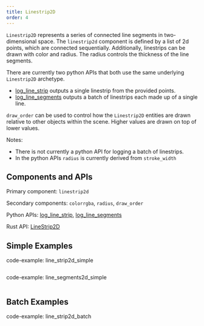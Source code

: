 ```yaml
---
title: Linestrip2D
order: 4
---
```

`Linestrip2D` represents a series of connected line segments in two-dimensional space. The `linestrip2d` component is
defined by a list of 2d points, which are connected sequentially. Additionally, linestrips can be drawn with color and
radius. The radius controls the thickness of the line segments.

There are currently two python APIs that both use the same underlying `Linestrip2D` archetype.
 * [log_line_strip](https://ref.rerun.io/docs/python/latest/common/spatial_primitives/#rerun.log_line_strip) outputs a single linestrip from the provided points.
 * [log_line_segments](https://ref.rerun.io/docs/python/latest/common/spatial_primitives/#rerun.log_line_segments) outputs a batch of linestrips each made up of a single line.

`draw_order` can be used to control how the `Linestrip2D` entities are drawn relative to other objects within the scene.
Higher values are drawn on top of lower values.

Notes:
* There is not currently a python API for logging a batch of linestrips.
* In the python APIs `radius` is currently derived from `stroke_width`

## Components and APIs
Primary component: `linestrip2d`

Secondary components: `colorrgba`, `radius`, `draw_order`

Python APIs: [log_line_strip](https://ref.rerun.io/docs/python/latest/common/spatial_primitives/#rerun.log_line_strip), [log_line_segments](https://ref.rerun.io/docs/python/latest/common/spatial_primitives/#rerun.log_line_segments)

Rust API: [LineStrip2D](https://docs.rs/rerun/latest/rerun/components/struct.LineStrip2D.html)

## Simple Examples

code-example: line_strip2d_simple

<picture>
  <source media="(max-width: 480px)" srcset="https://static.rerun.io/53513e074a1d01388ac6ac9664ff9d452813870d_line_strip2d_simple_480w.png">
  <source media="(max-width: 768px)" srcset="https://static.rerun.io/669c61837dc3464090945f6ade96f0205006e202_line_strip2d_simple_768w.png">
  <source media="(max-width: 1024px)" srcset="https://static.rerun.io/81cf822ebaa5faff8d129f2705872621835acc95_line_strip2d_simple_1024w.png">
  <source media="(max-width: 1200px)" srcset="https://static.rerun.io/e549c9d69a19754803c648b665be5afbff9b7cad_line_strip2d_simple_1200w.png">
  <img src="https://static.rerun.io/c4e6ce937544e66b497450fd64ac3ac2f244f0e1_line_strip2d_simple_full.png" alt="">
</picture>

code-example: line_segments2d_simple

<picture>
  <source media="(max-width: 480px)" srcset="https://static.rerun.io/3c3604e215d461340ffc8dd53223406d732b44ac_line_segment2d_simple_480w.png">
  <source media="(max-width: 768px)" srcset="https://static.rerun.io/7b0a8e60b0d6f005618c0ac09113ce84a08fb778_line_segment2d_simple_768w.png">
  <source media="(max-width: 1024px)" srcset="https://static.rerun.io/3ee262f61cb74aaffd7fd0b506754ee11cab3c12_line_segment2d_simple_1024w.png">
  <source media="(max-width: 1200px)" srcset="https://static.rerun.io/196e0f2fe2222526e9eba87fa39440ada08e273d_line_segment2d_simple_1200w.png">
  <img src="https://static.rerun.io/53df596662dd9ffaaea5d09d091ef95220346c83_line_segment2d_simple_full.png" alt="">
</picture>

## Batch Examples

code-example: line_strip2d_batch

<picture>
  <source media="(max-width: 480px)" srcset="https://static.rerun.io/25e0ef495714636821fcd4dbf373148016bde195_line_strip2d_batch_480w.png">
  <source media="(max-width: 768px)" srcset="https://static.rerun.io/b70bf5eefe036f08ed3e48cf4001cf4deebd86e6_line_strip2d_batch_768w.png">
  <source media="(max-width: 1024px)" srcset="https://static.rerun.io/44aaefeb430f8209c41df0c2cd4564538196b99d_line_strip2d_batch_1024w.png">
  <source media="(max-width: 1200px)" srcset="https://static.rerun.io/e4cdfae79503362acd773bf1d124e95a1026b356_line_strip2d_batch_1200w.png">
  <img src="https://static.rerun.io/d8aae7ca3d6c3b0e3b636de60b8067fa2f0b6db9_line_strip2d_batch_full.png" alt="">
</picture>
